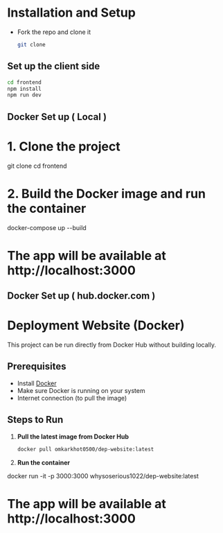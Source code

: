 # Installation and Setup

- Fork the repo and clone it
  ```bash
  git clone
  ```

## Set up the client side

```bash
cd frontend
npm install
npm run dev
```

## Docker Set up ( Local )

# 1. Clone the project

git clone
cd frontend

# 2. Build the Docker image and run the container

docker-compose up --build

# The app will be available at http://localhost:3000

## Docker Set up ( hub.docker.com )

# Deployment Website (Docker)

This project can be run directly from Docker Hub without building locally.

## Prerequisites

- Install [Docker](https://docs.docker.com/get-docker/)
- Make sure Docker is running on your system
- Internet connection (to pull the image)

## Steps to Run

1. **Pull the latest image from Docker Hub**

   ```bash
   docker pull omkarkhot0500/dep-website:latest

   ```

2. **Run the container**

docker run -it -p 3000:3000 whysoserious1022/dep-website:latest

# The app will be available at http://localhost:3000
